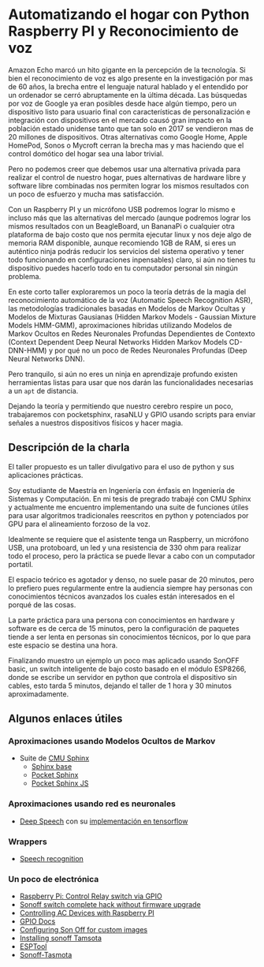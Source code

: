 #  Automatizando el hogar con Python Raspberry PI y Reconocimiento de voz

Amazon Echo marcó un hito gigante en la percepción de la tecnología. Si bien el 
reconocimiento de voz es algo presente en la investigación por mas de 60 años, 
la brecha entre el lenguaje natural hablado y el entendido por un ordenador se 
cerró abruptamente en la última década. Las búsquedas por voz de Google ya eran 
posibles desde hace algún tiempo, pero un dispositivo listo para usuario final 
con características de personalización e integración con dispositivos en el 
mercado causó gran impacto en la población estado unidense tanto que tan solo en
2017 se vendieron mas de 20 millones de dispositivos. Otras alternativas como 
Google Home, Apple HomePod, Sonos o Mycroft cerran la brecha mas y mas haciendo 
que el control domótico del hogar sea una labor trivial.

Pero no podemos creer que debemos usar una alternativa privada para realizar el 
control de nuestro hogar, pues alternativas de hardware libre y software libre 
combinadas nos permiten lograr los mismos resultados con un poco de esfuerzo y 
mucha mas satisfacción.

Con un Raspberry PI y un micrófono USB podremos lograr lo mismo e incluso más 
que las alternativas del mercado (aunque podremos lograr los mismos resultados 
con un BeagleBoard, un BananaPi o cualquier otra plataforma de bajo costo que 
nos permita ejecutar linux y nos deje algo de memoria RAM disponible, aunque 
recomiendo 1GB de RAM, si eres un auténtico ninja podrás reducir los servicios 
del sistema operativo y tener todo funcionando en configuraciones inpensables) 
claro, si aún no tienes tu dispositivo puedes hacerlo todo en tu computador 
personal sin ningún problema.

En este corto taller exploraremos un poco la teoría detrás de la magia del 
reconocimiento automático de la voz (Automatic Speech Recognition ASR), 
las metodologías tradicionales basadas en Modelos de Markov Ocultas y Modelos 
de Mixturas Gausianas (Hidden Markov Models - Gaussian Mixture Models HMM-GMM), 
aproximaciones hibridas utilizando Modelos de Markov Ocultos en Redes Neuronales 
Profundas Dependientes de Contexto (Context Dependent Deep Neural Networks Hidden 
Markov Models  CD-DNN-HMM) y por qué no un poco de Redes Neuronales Profundas 
(Deep Neural Networks DNN).


Pero tranquilo, si aún no eres un ninja en aprendizaje profundo existen 
herramientas listas para usar que nos darán las funcionalidades necesarias a 
un `apt` de distancia.

Dejando la teoría y permitiendo que nuestro cerebro respire un poco, trabajaremos 
con pocketsphinx, rasaNLU y GPIO usando scripts para enviar señales a nuestros 
dispositivos físicos y hacer magia.


## Descripción de la charla

El taller propuesto es un taller divulgativo para el uso de python y sus aplicaciones 
prácticas. 

Soy estudiante de Maestría en Ingeniería con énfasis en Ingeniería de Sistemas y 
Computación.  En mi tesis de pregrado trabajé con CMU Sphinx y actualmente me 
encuentro implementando una suite de funciones útiles para usar algoritmos 
tradicionales reescritos en python y potenciados por GPU para el alineamiento 
forzoso de la voz.

Idealmente se requiere que el asistente tenga un Raspberry, un micrófono USB, 
una protoboard, un led y una resistencia de 330 ohm para realizar todo el 
proceso, pero la práctica se puede llevar a cabo con un  computador portatil.

El espacio teórico es agotador y denso, no suele pasar de 20 minutos, pero lo 
prefiero pues regularmente entre la audiencia siempre hay personas con 
conocimientos técnicos avanzados los cuales están interesados en el porqué de 
las cosas.

La parte práctica para una persona con conocimientos en hardware y software es 
de cerca de 15 minutos, pero la configuración de paquetes tiende a ser lenta 
en personas sin conocimientos técnicos, por lo que para este espacio se destina 
una hora.

Finalizando muestro un ejemplo un poco mas aplicado usando SonOFF basic, un 
switch inteligente de bajo costo basado en el módulo ESP8266, donde se escribe 
un servidor en python que controla el dispositivo sin cables, esto tarda 5 
minutos, dejando el taller de 1 hora y 30 minutos aproximadamente.


## Algunos enlaces útiles

### Aproximaciones usando Modelos Ocultos de Markov
- Suite de [CMU Sphinx](https://cmusphinx.github.io/)
  - [Sphinx base](https://github.com/cmusphinx/sphinxbase)
  - [Pocket Sphinx](https://github.com/cmusphinx/pocketsphinx)
  - [Pocket Sphinx JS](https://syl22-00.github.io/pocketsphinx.js/)
### Aproximaciones usando red es neuronales
- [Deep Speech](https://arxiv.org/abs/1412.5567) con su [implementación en tensorflow](https://github.com/mozilla/DeepSpeech)


### Wrappers
- [Speech recognition](https://github.com/Uberi/speech_recognition)


### Un poco de electrónica
- [Raspberry Pi: Control Relay switch via GPIO](https://tutorials-raspberrypi.com/raspberry-pi-control-relay-switch-via-gpio/)
- [Sonoff switch complete hack without firmware upgrade](https://blog.ipsumdomus.com/sonoff-switch-complete-hack-without-firmware-upgrade-1b2d6632c01)
- [Controlling AC Devices with Raspberry PI](https://electronicshobbyists.com/controlling-ac-devices-with-raspberry-pi-raspberry-pi-relay-control/)
- [GPIO Docs](https://www.raspberrypi.org/documentation/usage/gpio/)
- [Configuring Son Off for custom images](https://www.youtube.com/watch?v=BHzsWwd351I)
- [Installing sonoff Tamsota](https://www.youtube.com/watch?v=IcOFeIcLFFo)
- [ESPTool](https://github.com/espressif/esptool)
- [Sonoff-Tasmota](https://github.com/arendst/Sonoff-Tasmota)